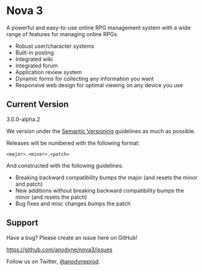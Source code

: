 # Nova 3

A powerful and easy-to-use online RPG management system with a wide range of features for managing online RPGs.

- Robust user/character systems
- Built-in posting
- Integrated wiki
- Integrated forum
- Application review system
- Dynamic forms for collecting any information you want
- Responsive web design for optimal viewing on any device you use

## Current Version

3.0.0-alpha.2

We version under the [Semantic Versioning](http://semver.org/) guidelines as much as possible.

Releases will be numbered with the following format:

`<major>.<minor>.<patch>`

And constructed with the following guidelines:

- Breaking backward compatibility bumps the major (and resets the minor and patch)
- New additions without breaking backward compatibility bumps the minor (and resets the patch)
- Bug fixes and misc changes bumps the patch

## Support

Have a bug? Please create an issue here on GitHub!

https://github.com/anodyne/nova3/issues

Follow us on Twitter, [@anodyneprod](http://twitter.com/anodyneprod).